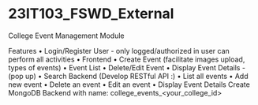 # 23IT103_FSWD_External
College Event Management Module

Features
•	Login/Register User - only logged/authorized in user can perform all activities
•	Frontend
•	Create Event (facilitate images upload, types of events)
•	Event List
•	Delete/Edit Event
•	Display Event Details -  (pop up)
•	Search 
Backend (Develop RESTful API :)
•	List all events
•	Add new event
•	Delete an event
•	Edit an event 
•	Display Event Details
Create MongoDB Backend with name: college_events_<your_college_id>
